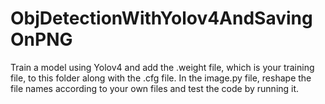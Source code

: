 # ObjDetectionWithYolov4AndSavingOnPNG

Train a model using Yolov4 and add the .weight file, which is your training file, to this folder along with the .cfg file. 
In the image.py file, reshape the file names according to your own files and test the code by running it.

